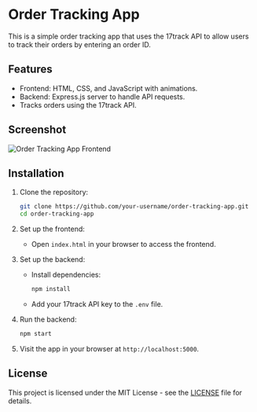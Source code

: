 # Order Tracking App

This is a simple order tracking app that uses the 17track API to allow users to track their orders by entering an order ID.

## Features

- Frontend: HTML, CSS, and JavaScript with animations.
- Backend: Express.js server to handle API requests.
- Tracks orders using the 17track API.

## Screenshot

![Order Tracking App Frontend](https://i.postimg.cc/x8yX9Yy1/Screenshot-2025-03-21-121242.png)

## Installation

1. Clone the repository:

    ```bash
    git clone https://github.com/your-username/order-tracking-app.git
    cd order-tracking-app
    ```

2. Set up the frontend:
    - Open `index.html` in your browser to access the frontend.

3. Set up the backend:
    - Install dependencies:

        ```bash
        npm install
        ```

    - Add your 17track API key to the `.env` file.

4. Run the backend:

    ```bash
    npm start
    ```

5. Visit the app in your browser at `http://localhost:5000`.

## License

This project is licensed under the MIT License - see the [LICENSE](LICENSE) file for details.
